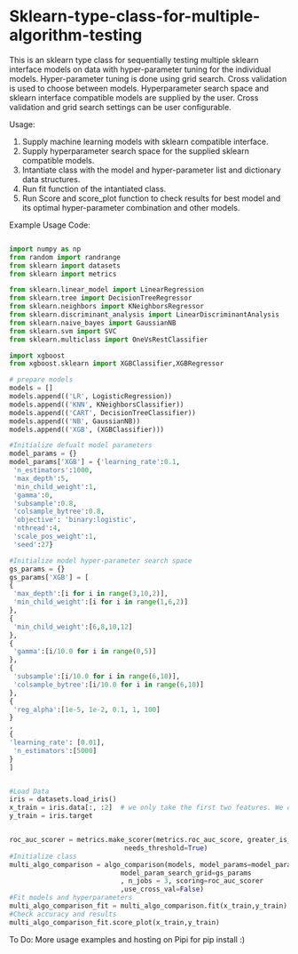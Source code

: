 # Sklearn-type-class-for-multiple-algorithm-testing
This is an sklearn type class for sequentially testing multiple sklearn interface models on data with hyper-parameter tuning for the individual models. Hyper-parameter tuning is done using grid search. Cross validation is used to choose between models. Hyperparameter search space and sklearn interface compatible models are supplied by the user. Cross validation and grid search settings can be user configurable.

Usage:
1. Supply machine learning models with sklearn compatible interface.
2. Supply hyperparameter search space for the supplied sklearn compatible models.
3. Intantiate class with the model and hyper-parameter list and dictionary data structures.
4. Run fit function of the intantiated class.
5. Run Score and score_plot function to check results for best model and its optimal hyper-parameter combination and other models.

Example Usage Code:

```python

import numpy as np
from random import randrange
from sklearn import datasets
from sklearn import metrics

from sklearn.linear_model import LinearRegression
from sklearn.tree import DecisionTreeRegressor
from sklearn.neighbors import KNeighborsRegressor
from sklearn.discriminant_analysis import LinearDiscriminantAnalysis
from sklearn.naive_bayes import GaussianNB
from sklearn.svm import SVC
from sklearn.multiclass import OneVsRestClassifier

import xgboost
from xgboost.sklearn import XGBClassifier,XGBRegressor

# prepare models
models = []
models.append(('LR', LogisticRegression))
models.append(('KNN', KNeighborsClassifier))
models.append(('CART', DecisionTreeClassifier))
models.append(('NB', GaussianNB))
models.append(('XGB', (XGBClassifier)))

#Initialize defualt model parameters
model_params = {}
model_params['XGB'] = {'learning_rate':0.1,
 'n_estimators':1000,
 'max_depth':5,
 'min_child_weight':1,
 'gamma':0,
 'subsample':0.8,
 'colsample_bytree':0.8,
 'objective': 'binary:logistic',
 'nthread':4,
 'scale_pos_weight':1,
 'seed':27}

#Initialize model hyper-parameter search space
gs_params = {}
gs_params['XGB'] = [
{
 'max_depth':[i for i in range(3,10,2)],
 'min_child_weight':[i for i in range(1,6,2)]
},
{
 'min_child_weight':[6,8,10,12]
},
{
 'gamma':[i/10.0 for i in range(0,5)]
},
{
 'subsample':[i/10.0 for i in range(6,10)],
 'colsample_bytree':[i/10.0 for i in range(6,10)]
},
{
 'reg_alpha':[1e-5, 1e-2, 0.1, 1, 100]
}
,
{
'learning_rate': [0.01],
 'n_estimators':[5000]
}
]


#Load Data
iris = datasets.load_iris()
x_train = iris.data[:, :2]  # we only take the first two features. We could
y_train = iris.target


roc_auc_scorer = metrics.make_scorer(metrics.roc_auc_score, greater_is_better=True,
                             needs_threshold=True) 
#Initialize class
multi_algo_comparison = algo_comparison(models, model_params=model_params, 
                            model_param_search_grid=gs_params
                            , n_jobs = 3, scoring=roc_auc_scorer
                            ,use_cross_val=False)
#Fit models and hyperparameters
multi_algo_comparison_fit = multi_algo_comparison.fit(x_train,y_train)
#Check accuracy and results
multi_algo_comparison_fit.score_plot(x_train,y_train)
```

To Do: More usage examples and hosting on Pipi for pip install :)
